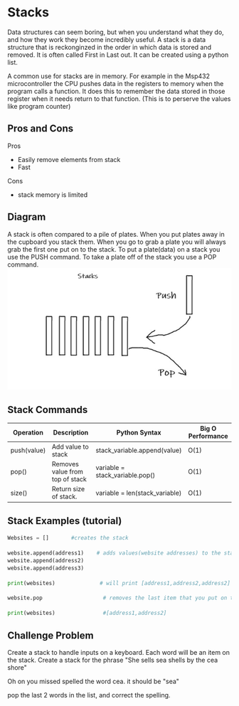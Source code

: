 # Stacks

Data structures can seem boring, but when you understand what they do, and how they work they become incredibly useful.
A stack is a data structure that is reckonginzed in the order in which data is stored and removed. It is often called First in 
Last out. It can be created using a python list. 

A common use for stacks are in memory. For example in the Msp432 microcontroller the CPU pushes data in the registers to memory when the program calls a function. It does this to remember the data stored in those register when it needs return to that function. (This is to perserve the values like program counter)


## Pros and Cons
Pros
- Easily remove elements from stack
- Fast

Cons
- stack memory is limited
## Diagram 
A stack is often compared to a pile of plates. When you put plates away in the cupboard you stack them. When you go to grab a plate you will always grab the first one
put on to the stack. To put a plate(data) on a stack you use the PUSH command. To take a plate off of the stack you use a POP command. 
![Stack example](stacks.jpg) 
## Stack Commands
| Operation        | Description                    | Python Syntax               | Big O Performance |
| -----------------| ------------------------------ | ----------------------------| ----------------- |
| push(value)      |  Add value to stack            | stack_variable.append(value)| O(1)              |
| pop()            | Removes value from top of stack| variable = stack_variable.pop()|    O(1)        |
|size()            | Return size of stack.          | variable = len(stack_variable)| O(1)            |

## Stack Examples (tutorial)
``` python 
Websites = []       #creates the stack

website.append(address1)    # adds values(website addresses) to the stack
website.append(address2)
website.append(address3)

print(websites)              # will print [address1,address2,address2]

website.pop                   # removes the last item that you put on to the stack

print(websites)               #[address1,address2]
```

## Challenge Problem 

Create a stack to handle inputs on a keyboard. Each word will be an item on the stack. Create a stack for the phrase 
"She sells sea shells by the cea shore"

Oh on you missed spelled the word cea. it should be "sea"

pop the last 2 words in the list, and correct the spelling. 







